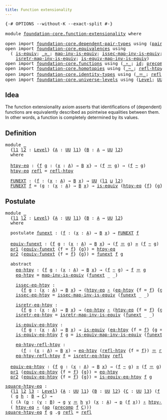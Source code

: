 ```yaml
---
title: Function extensionality
---
```


<pre class="Agda"><a id="49" class="Symbol">{-#</a> <a id="53" class="Keyword">OPTIONS</a> <a id="61" class="Pragma">--without-K</a> <a id="73" class="Pragma">--exact-split</a> <a id="87" class="Symbol">#-}</a>

<a id="92" class="Keyword">module</a> <a id="99" href="foundation-core.function-extensionality.html" class="Module">foundation-core.function-extensionality</a> <a id="139" class="Keyword">where</a>

<a id="146" class="Keyword">open</a> <a id="151" class="Keyword">import</a> <a id="158" href="foundation-core.dependent-pair-types.html" class="Module">foundation-core.dependent-pair-types</a> <a id="195" class="Keyword">using</a> <a id="201" class="Symbol">(</a><a id="202" href="foundation-core.dependent-pair-types.html#588" class="InductiveConstructor">pair</a><a id="206" class="Symbol">;</a> <a id="208" href="foundation-core.dependent-pair-types.html#605" class="Field">pr1</a><a id="211" class="Symbol">;</a> <a id="213" href="foundation-core.dependent-pair-types.html#617" class="Field">pr2</a><a id="216" class="Symbol">)</a>
<a id="218" class="Keyword">open</a> <a id="223" class="Keyword">import</a> <a id="230" href="foundation-core.equivalences.html" class="Module">foundation-core.equivalences</a> <a id="259" class="Keyword">using</a>
  <a id="267" class="Symbol">(</a> <a id="269" href="foundation-core.equivalences.html#1556" class="Function">is-equiv</a><a id="277" class="Symbol">;</a> <a id="279" href="foundation-core.equivalences.html#1621" class="Function Operator">_≃_</a><a id="282" class="Symbol">;</a> <a id="284" href="foundation-core.equivalences.html#4187" class="Function">map-inv-is-equiv</a><a id="300" class="Symbol">;</a> <a id="302" href="foundation-core.equivalences.html#4265" class="Function">issec-map-inv-is-equiv</a><a id="324" class="Symbol">;</a>
    <a id="330" href="foundation-core.equivalences.html#4395" class="Function">isretr-map-inv-is-equiv</a><a id="353" class="Symbol">;</a> <a id="355" href="foundation-core.equivalences.html#4720" class="Function">is-equiv-map-inv-is-equiv</a><a id="380" class="Symbol">)</a>
<a id="382" class="Keyword">open</a> <a id="387" class="Keyword">import</a> <a id="394" href="foundation-core.functions.html" class="Module">foundation-core.functions</a> <a id="420" class="Keyword">using</a> <a id="426" class="Symbol">(</a><a id="427" href="foundation-core.functions.html#420" class="Function Operator">_∘_</a><a id="430" class="Symbol">;</a> <a id="432" href="foundation-core.functions.html#322" class="Function">id</a><a id="434" class="Symbol">;</a> <a id="436" href="foundation-core.functions.html#938" class="Function">precomp</a><a id="443" class="Symbol">)</a>
<a id="445" class="Keyword">open</a> <a id="450" class="Keyword">import</a> <a id="457" href="foundation-core.homotopies.html" class="Module">foundation-core.homotopies</a> <a id="484" class="Keyword">using</a> <a id="490" class="Symbol">(</a><a id="491" href="foundation-core.homotopies.html#627" class="Function Operator">_~_</a><a id="494" class="Symbol">;</a> <a id="496" href="foundation-core.homotopies.html#741" class="Function">refl-htpy</a><a id="505" class="Symbol">)</a>
<a id="507" class="Keyword">open</a> <a id="512" class="Keyword">import</a> <a id="519" href="foundation-core.identity-types.html" class="Module">foundation-core.identity-types</a> <a id="550" class="Keyword">using</a> <a id="556" class="Symbol">(</a><a id="557" href="foundation-core.identity-types.html#1865" class="Function Operator">_＝_</a><a id="560" class="Symbol">;</a> <a id="562" href="foundation-core.identity-types.html#1820" class="InductiveConstructor">refl</a><a id="566" class="Symbol">;</a> <a id="568" href="foundation-core.identity-types.html#4003" class="Function">ap</a><a id="570" class="Symbol">)</a>
<a id="572" class="Keyword">open</a> <a id="577" class="Keyword">import</a> <a id="584" href="foundation-core.universe-levels.html" class="Module">foundation-core.universe-levels</a> <a id="616" class="Keyword">using</a> <a id="622" class="Symbol">(</a><a id="623" href="Agda.Primitive.html#597" class="Postulate">Level</a><a id="628" class="Symbol">;</a> <a id="630" href="foundation-core.universe-levels.html#235" class="Primitive">UU</a><a id="632" class="Symbol">;</a> <a id="634" href="Agda.Primitive.html#810" class="Primitive Operator">_⊔_</a><a id="637" class="Symbol">)</a>
</pre>
## Idea

The function extensionality axiom asserts that identifications of (dependent) functions are equivalently described as pointwise equalities between them. In other words, a function is completely determined by its values.

## Definition

<pre class="Agda"><a id="897" class="Keyword">module</a> <a id="904" href="foundation-core.function-extensionality.html#904" class="Module">_</a>
  <a id="908" class="Symbol">{</a><a id="909" href="foundation-core.function-extensionality.html#909" class="Bound">l1</a> <a id="912" href="foundation-core.function-extensionality.html#912" class="Bound">l2</a> <a id="915" class="Symbol">:</a> <a id="917" href="Agda.Primitive.html#597" class="Postulate">Level</a><a id="922" class="Symbol">}</a> <a id="924" class="Symbol">{</a><a id="925" href="foundation-core.function-extensionality.html#925" class="Bound">A</a> <a id="927" class="Symbol">:</a> <a id="929" href="foundation-core.universe-levels.html#235" class="Primitive">UU</a> <a id="932" href="foundation-core.function-extensionality.html#909" class="Bound">l1</a><a id="934" class="Symbol">}</a> <a id="936" class="Symbol">{</a><a id="937" href="foundation-core.function-extensionality.html#937" class="Bound">B</a> <a id="939" class="Symbol">:</a> <a id="941" href="foundation-core.function-extensionality.html#925" class="Bound">A</a> <a id="943" class="Symbol">→</a> <a id="945" href="foundation-core.universe-levels.html#235" class="Primitive">UU</a> <a id="948" href="foundation-core.function-extensionality.html#912" class="Bound">l2</a><a id="950" class="Symbol">}</a>
  <a id="954" class="Keyword">where</a>
  
  <a id="965" href="foundation-core.function-extensionality.html#965" class="Function">htpy-eq</a> <a id="973" class="Symbol">:</a> <a id="975" class="Symbol">{</a><a id="976" href="foundation-core.function-extensionality.html#976" class="Bound">f</a> <a id="978" href="foundation-core.function-extensionality.html#978" class="Bound">g</a> <a id="980" class="Symbol">:</a> <a id="982" class="Symbol">(</a><a id="983" href="foundation-core.function-extensionality.html#983" class="Bound">x</a> <a id="985" class="Symbol">:</a> <a id="987" href="foundation-core.function-extensionality.html#925" class="Bound">A</a><a id="988" class="Symbol">)</a> <a id="990" class="Symbol">→</a> <a id="992" href="foundation-core.function-extensionality.html#937" class="Bound">B</a> <a id="994" href="foundation-core.function-extensionality.html#983" class="Bound">x</a><a id="995" class="Symbol">}</a> <a id="997" class="Symbol">→</a> <a id="999" class="Symbol">(</a><a id="1000" href="foundation-core.function-extensionality.html#976" class="Bound">f</a> <a id="1002" href="foundation-core.identity-types.html#1865" class="Function Operator">＝</a> <a id="1004" href="foundation-core.function-extensionality.html#978" class="Bound">g</a><a id="1005" class="Symbol">)</a> <a id="1007" class="Symbol">→</a> <a id="1009" class="Symbol">(</a><a id="1010" href="foundation-core.function-extensionality.html#976" class="Bound">f</a> <a id="1012" href="foundation-core.homotopies.html#627" class="Function Operator">~</a> <a id="1014" href="foundation-core.function-extensionality.html#978" class="Bound">g</a><a id="1015" class="Symbol">)</a>
  <a id="1019" href="foundation-core.function-extensionality.html#965" class="Function">htpy-eq</a> <a id="1027" href="foundation-core.identity-types.html#1820" class="InductiveConstructor">refl</a> <a id="1032" class="Symbol">=</a> <a id="1034" href="foundation-core.homotopies.html#741" class="Function">refl-htpy</a>

  <a id="1047" href="foundation-core.function-extensionality.html#1047" class="Function">FUNEXT</a> <a id="1054" class="Symbol">:</a> <a id="1056" class="Symbol">(</a><a id="1057" href="foundation-core.function-extensionality.html#1057" class="Bound">f</a> <a id="1059" class="Symbol">:</a> <a id="1061" class="Symbol">(</a><a id="1062" href="foundation-core.function-extensionality.html#1062" class="Bound">x</a> <a id="1064" class="Symbol">:</a> <a id="1066" href="foundation-core.function-extensionality.html#925" class="Bound">A</a><a id="1067" class="Symbol">)</a> <a id="1069" class="Symbol">→</a> <a id="1071" href="foundation-core.function-extensionality.html#937" class="Bound">B</a> <a id="1073" href="foundation-core.function-extensionality.html#1062" class="Bound">x</a><a id="1074" class="Symbol">)</a> <a id="1076" class="Symbol">→</a> <a id="1078" href="foundation-core.universe-levels.html#235" class="Primitive">UU</a> <a id="1081" class="Symbol">(</a><a id="1082" href="foundation-core.function-extensionality.html#909" class="Bound">l1</a> <a id="1085" href="Agda.Primitive.html#810" class="Primitive Operator">⊔</a> <a id="1087" href="foundation-core.function-extensionality.html#912" class="Bound">l2</a><a id="1089" class="Symbol">)</a>
  <a id="1093" href="foundation-core.function-extensionality.html#1047" class="Function">FUNEXT</a> <a id="1100" href="foundation-core.function-extensionality.html#1100" class="Bound">f</a> <a id="1102" class="Symbol">=</a> <a id="1104" class="Symbol">(</a><a id="1105" href="foundation-core.function-extensionality.html#1105" class="Bound">g</a> <a id="1107" class="Symbol">:</a> <a id="1109" class="Symbol">(</a><a id="1110" href="foundation-core.function-extensionality.html#1110" class="Bound">x</a> <a id="1112" class="Symbol">:</a> <a id="1114" href="foundation-core.function-extensionality.html#925" class="Bound">A</a><a id="1115" class="Symbol">)</a> <a id="1117" class="Symbol">→</a> <a id="1119" href="foundation-core.function-extensionality.html#937" class="Bound">B</a> <a id="1121" href="foundation-core.function-extensionality.html#1110" class="Bound">x</a><a id="1122" class="Symbol">)</a> <a id="1124" class="Symbol">→</a> <a id="1126" href="foundation-core.equivalences.html#1556" class="Function">is-equiv</a> <a id="1135" class="Symbol">(</a><a id="1136" href="foundation-core.function-extensionality.html#965" class="Function">htpy-eq</a> <a id="1144" class="Symbol">{</a><a id="1145" href="foundation-core.function-extensionality.html#1100" class="Bound">f</a><a id="1146" class="Symbol">}</a> <a id="1148" class="Symbol">{</a><a id="1149" href="foundation-core.function-extensionality.html#1105" class="Bound">g</a><a id="1150" class="Symbol">})</a>
</pre>
## Postulate

<pre class="Agda"><a id="1180" class="Keyword">module</a> <a id="1187" href="foundation-core.function-extensionality.html#1187" class="Module">_</a>
  <a id="1191" class="Symbol">{</a><a id="1192" href="foundation-core.function-extensionality.html#1192" class="Bound">l1</a> <a id="1195" href="foundation-core.function-extensionality.html#1195" class="Bound">l2</a> <a id="1198" class="Symbol">:</a> <a id="1200" href="Agda.Primitive.html#597" class="Postulate">Level</a><a id="1205" class="Symbol">}</a> <a id="1207" class="Symbol">{</a><a id="1208" href="foundation-core.function-extensionality.html#1208" class="Bound">A</a> <a id="1210" class="Symbol">:</a> <a id="1212" href="foundation-core.universe-levels.html#235" class="Primitive">UU</a> <a id="1215" href="foundation-core.function-extensionality.html#1192" class="Bound">l1</a><a id="1217" class="Symbol">}</a> <a id="1219" class="Symbol">{</a><a id="1220" href="foundation-core.function-extensionality.html#1220" class="Bound">B</a> <a id="1222" class="Symbol">:</a> <a id="1224" href="foundation-core.function-extensionality.html#1208" class="Bound">A</a> <a id="1226" class="Symbol">→</a> <a id="1228" href="foundation-core.universe-levels.html#235" class="Primitive">UU</a> <a id="1231" href="foundation-core.function-extensionality.html#1195" class="Bound">l2</a><a id="1233" class="Symbol">}</a>
  <a id="1237" class="Keyword">where</a>
  
  <a id="1248" class="Keyword">postulate</a> <a id="1258" href="foundation-core.function-extensionality.html#1258" class="Postulate">funext</a> <a id="1265" class="Symbol">:</a> <a id="1267" class="Symbol">(</a><a id="1268" href="foundation-core.function-extensionality.html#1268" class="Bound">f</a> <a id="1270" class="Symbol">:</a> <a id="1272" class="Symbol">(</a><a id="1273" href="foundation-core.function-extensionality.html#1273" class="Bound">x</a> <a id="1275" class="Symbol">:</a> <a id="1277" href="foundation-core.function-extensionality.html#1208" class="Bound">A</a><a id="1278" class="Symbol">)</a> <a id="1280" class="Symbol">→</a> <a id="1282" href="foundation-core.function-extensionality.html#1220" class="Bound">B</a> <a id="1284" href="foundation-core.function-extensionality.html#1273" class="Bound">x</a><a id="1285" class="Symbol">)</a> <a id="1287" class="Symbol">→</a> <a id="1289" href="foundation-core.function-extensionality.html#1047" class="Function">FUNEXT</a> <a id="1296" href="foundation-core.function-extensionality.html#1268" class="Bound">f</a>

  <a id="1301" href="foundation-core.function-extensionality.html#1301" class="Function">equiv-funext</a> <a id="1314" class="Symbol">:</a> <a id="1316" class="Symbol">{</a><a id="1317" href="foundation-core.function-extensionality.html#1317" class="Bound">f</a> <a id="1319" href="foundation-core.function-extensionality.html#1319" class="Bound">g</a> <a id="1321" class="Symbol">:</a> <a id="1323" class="Symbol">(</a><a id="1324" href="foundation-core.function-extensionality.html#1324" class="Bound">x</a> <a id="1326" class="Symbol">:</a> <a id="1328" href="foundation-core.function-extensionality.html#1208" class="Bound">A</a><a id="1329" class="Symbol">)</a> <a id="1331" class="Symbol">→</a> <a id="1333" href="foundation-core.function-extensionality.html#1220" class="Bound">B</a> <a id="1335" href="foundation-core.function-extensionality.html#1324" class="Bound">x</a><a id="1336" class="Symbol">}</a> <a id="1338" class="Symbol">→</a> <a id="1340" class="Symbol">(</a><a id="1341" href="foundation-core.function-extensionality.html#1317" class="Bound">f</a> <a id="1343" href="foundation-core.identity-types.html#1865" class="Function Operator">＝</a> <a id="1345" href="foundation-core.function-extensionality.html#1319" class="Bound">g</a><a id="1346" class="Symbol">)</a> <a id="1348" href="foundation-core.equivalences.html#1621" class="Function Operator">≃</a> <a id="1350" class="Symbol">(</a><a id="1351" href="foundation-core.function-extensionality.html#1317" class="Bound">f</a> <a id="1353" href="foundation-core.homotopies.html#627" class="Function Operator">~</a> <a id="1355" href="foundation-core.function-extensionality.html#1319" class="Bound">g</a><a id="1356" class="Symbol">)</a>
  <a id="1360" href="foundation-core.dependent-pair-types.html#605" class="Field">pr1</a> <a id="1364" class="Symbol">(</a><a id="1365" href="foundation-core.function-extensionality.html#1301" class="Function">equiv-funext</a> <a id="1378" class="Symbol">{</a><a id="1379" class="Argument">f</a> <a id="1381" class="Symbol">=</a> <a id="1383" href="foundation-core.function-extensionality.html#1383" class="Bound">f</a><a id="1384" class="Symbol">}</a> <a id="1386" class="Symbol">{</a><a id="1387" href="foundation-core.function-extensionality.html#1387" class="Bound">g</a><a id="1388" class="Symbol">})</a> <a id="1391" class="Symbol">=</a> <a id="1393" href="foundation-core.function-extensionality.html#965" class="Function">htpy-eq</a>
  <a id="1403" href="foundation-core.dependent-pair-types.html#617" class="Field">pr2</a> <a id="1407" class="Symbol">(</a><a id="1408" href="foundation-core.function-extensionality.html#1301" class="Function">equiv-funext</a> <a id="1421" class="Symbol">{</a><a id="1422" class="Argument">f</a> <a id="1424" class="Symbol">=</a> <a id="1426" href="foundation-core.function-extensionality.html#1426" class="Bound">f</a><a id="1427" class="Symbol">}</a> <a id="1429" class="Symbol">{</a><a id="1430" href="foundation-core.function-extensionality.html#1430" class="Bound">g</a><a id="1431" class="Symbol">})</a> <a id="1434" class="Symbol">=</a> <a id="1436" href="foundation-core.function-extensionality.html#1258" class="Postulate">funext</a> <a id="1443" href="foundation-core.function-extensionality.html#1426" class="Bound">f</a> <a id="1445" href="foundation-core.function-extensionality.html#1430" class="Bound">g</a>

  <a id="1450" class="Keyword">abstract</a>
    <a id="1463" href="foundation-core.function-extensionality.html#1463" class="Function">eq-htpy</a> <a id="1471" class="Symbol">:</a> <a id="1473" class="Symbol">{</a><a id="1474" href="foundation-core.function-extensionality.html#1474" class="Bound">f</a> <a id="1476" href="foundation-core.function-extensionality.html#1476" class="Bound">g</a> <a id="1478" class="Symbol">:</a> <a id="1480" class="Symbol">(</a><a id="1481" href="foundation-core.function-extensionality.html#1481" class="Bound">x</a> <a id="1483" class="Symbol">:</a> <a id="1485" href="foundation-core.function-extensionality.html#1208" class="Bound">A</a><a id="1486" class="Symbol">)</a> <a id="1488" class="Symbol">→</a> <a id="1490" href="foundation-core.function-extensionality.html#1220" class="Bound">B</a> <a id="1492" href="foundation-core.function-extensionality.html#1481" class="Bound">x</a><a id="1493" class="Symbol">}</a> <a id="1495" class="Symbol">→</a> <a id="1497" class="Symbol">(</a><a id="1498" href="foundation-core.function-extensionality.html#1474" class="Bound">f</a> <a id="1500" href="foundation-core.homotopies.html#627" class="Function Operator">~</a> <a id="1502" href="foundation-core.function-extensionality.html#1476" class="Bound">g</a><a id="1503" class="Symbol">)</a> <a id="1505" class="Symbol">→</a> <a id="1507" href="foundation-core.function-extensionality.html#1474" class="Bound">f</a> <a id="1509" href="foundation-core.identity-types.html#1865" class="Function Operator">＝</a> <a id="1511" href="foundation-core.function-extensionality.html#1476" class="Bound">g</a>
    <a id="1517" href="foundation-core.function-extensionality.html#1463" class="Function">eq-htpy</a> <a id="1525" class="Symbol">=</a> <a id="1527" href="foundation-core.equivalences.html#4187" class="Function">map-inv-is-equiv</a> <a id="1544" class="Symbol">(</a><a id="1545" href="foundation-core.function-extensionality.html#1258" class="Postulate">funext</a> <a id="1552" class="Symbol">_</a> <a id="1554" class="Symbol">_)</a>
  
    <a id="1564" href="foundation-core.function-extensionality.html#1564" class="Function">issec-eq-htpy</a> <a id="1578" class="Symbol">:</a>
      <a id="1586" class="Symbol">{</a><a id="1587" href="foundation-core.function-extensionality.html#1587" class="Bound">f</a> <a id="1589" href="foundation-core.function-extensionality.html#1589" class="Bound">g</a> <a id="1591" class="Symbol">:</a> <a id="1593" class="Symbol">(</a><a id="1594" href="foundation-core.function-extensionality.html#1594" class="Bound">x</a> <a id="1596" class="Symbol">:</a> <a id="1598" href="foundation-core.function-extensionality.html#1208" class="Bound">A</a><a id="1599" class="Symbol">)</a> <a id="1601" class="Symbol">→</a> <a id="1603" href="foundation-core.function-extensionality.html#1220" class="Bound">B</a> <a id="1605" href="foundation-core.function-extensionality.html#1594" class="Bound">x</a><a id="1606" class="Symbol">}</a> <a id="1608" class="Symbol">→</a> <a id="1610" class="Symbol">(</a><a id="1611" href="foundation-core.function-extensionality.html#965" class="Function">htpy-eq</a> <a id="1619" href="foundation-core.functions.html#420" class="Function Operator">∘</a> <a id="1621" class="Symbol">(</a><a id="1622" href="foundation-core.function-extensionality.html#1463" class="Function">eq-htpy</a> <a id="1630" class="Symbol">{</a><a id="1631" class="Argument">f</a> <a id="1633" class="Symbol">=</a> <a id="1635" href="foundation-core.function-extensionality.html#1587" class="Bound">f</a><a id="1636" class="Symbol">}</a> <a id="1638" class="Symbol">{</a><a id="1639" class="Argument">g</a> <a id="1641" class="Symbol">=</a> <a id="1643" href="foundation-core.function-extensionality.html#1589" class="Bound">g</a><a id="1644" class="Symbol">}))</a> <a id="1648" href="foundation-core.homotopies.html#627" class="Function Operator">~</a> <a id="1650" href="foundation-core.functions.html#322" class="Function">id</a>
    <a id="1657" href="foundation-core.function-extensionality.html#1564" class="Function">issec-eq-htpy</a> <a id="1671" class="Symbol">=</a> <a id="1673" href="foundation-core.equivalences.html#4265" class="Function">issec-map-inv-is-equiv</a> <a id="1696" class="Symbol">(</a><a id="1697" href="foundation-core.function-extensionality.html#1258" class="Postulate">funext</a> <a id="1704" class="Symbol">_</a> <a id="1706" class="Symbol">_)</a>
  
    <a id="1716" href="foundation-core.function-extensionality.html#1716" class="Function">isretr-eq-htpy</a> <a id="1731" class="Symbol">:</a>
      <a id="1739" class="Symbol">{</a><a id="1740" href="foundation-core.function-extensionality.html#1740" class="Bound">f</a> <a id="1742" href="foundation-core.function-extensionality.html#1742" class="Bound">g</a> <a id="1744" class="Symbol">:</a> <a id="1746" class="Symbol">(</a><a id="1747" href="foundation-core.function-extensionality.html#1747" class="Bound">x</a> <a id="1749" class="Symbol">:</a> <a id="1751" href="foundation-core.function-extensionality.html#1208" class="Bound">A</a><a id="1752" class="Symbol">)</a> <a id="1754" class="Symbol">→</a> <a id="1756" href="foundation-core.function-extensionality.html#1220" class="Bound">B</a> <a id="1758" href="foundation-core.function-extensionality.html#1747" class="Bound">x</a><a id="1759" class="Symbol">}</a> <a id="1761" class="Symbol">→</a> <a id="1763" class="Symbol">(</a><a id="1764" href="foundation-core.function-extensionality.html#1463" class="Function">eq-htpy</a> <a id="1772" href="foundation-core.functions.html#420" class="Function Operator">∘</a> <a id="1774" class="Symbol">(</a><a id="1775" href="foundation-core.function-extensionality.html#965" class="Function">htpy-eq</a> <a id="1783" class="Symbol">{</a><a id="1784" class="Argument">f</a> <a id="1786" class="Symbol">=</a> <a id="1788" href="foundation-core.function-extensionality.html#1740" class="Bound">f</a><a id="1789" class="Symbol">}</a> <a id="1791" class="Symbol">{</a><a id="1792" class="Argument">g</a> <a id="1794" class="Symbol">=</a> <a id="1796" href="foundation-core.function-extensionality.html#1742" class="Bound">g</a><a id="1797" class="Symbol">}))</a> <a id="1801" href="foundation-core.homotopies.html#627" class="Function Operator">~</a> <a id="1803" href="foundation-core.functions.html#322" class="Function">id</a>
    <a id="1810" href="foundation-core.function-extensionality.html#1716" class="Function">isretr-eq-htpy</a> <a id="1825" class="Symbol">=</a> <a id="1827" href="foundation-core.equivalences.html#4395" class="Function">isretr-map-inv-is-equiv</a> <a id="1851" class="Symbol">(</a><a id="1852" href="foundation-core.function-extensionality.html#1258" class="Postulate">funext</a> <a id="1859" class="Symbol">_</a> <a id="1861" class="Symbol">_)</a>

    <a id="1869" href="foundation-core.function-extensionality.html#1869" class="Function">is-equiv-eq-htpy</a> <a id="1886" class="Symbol">:</a>
      <a id="1894" class="Symbol">(</a><a id="1895" href="foundation-core.function-extensionality.html#1895" class="Bound">f</a> <a id="1897" href="foundation-core.function-extensionality.html#1897" class="Bound">g</a> <a id="1899" class="Symbol">:</a> <a id="1901" class="Symbol">(</a><a id="1902" href="foundation-core.function-extensionality.html#1902" class="Bound">x</a> <a id="1904" class="Symbol">:</a> <a id="1906" href="foundation-core.function-extensionality.html#1208" class="Bound">A</a><a id="1907" class="Symbol">)</a> <a id="1909" class="Symbol">→</a> <a id="1911" href="foundation-core.function-extensionality.html#1220" class="Bound">B</a> <a id="1913" href="foundation-core.function-extensionality.html#1902" class="Bound">x</a><a id="1914" class="Symbol">)</a> <a id="1916" class="Symbol">→</a> <a id="1918" href="foundation-core.equivalences.html#1556" class="Function">is-equiv</a> <a id="1927" class="Symbol">(</a><a id="1928" href="foundation-core.function-extensionality.html#1463" class="Function">eq-htpy</a> <a id="1936" class="Symbol">{</a><a id="1937" class="Argument">f</a> <a id="1939" class="Symbol">=</a> <a id="1941" href="foundation-core.function-extensionality.html#1895" class="Bound">f</a><a id="1942" class="Symbol">}</a> <a id="1944" class="Symbol">{</a><a id="1945" class="Argument">g</a> <a id="1947" class="Symbol">=</a> <a id="1949" href="foundation-core.function-extensionality.html#1897" class="Bound">g</a><a id="1950" class="Symbol">})</a>
    <a id="1957" href="foundation-core.function-extensionality.html#1869" class="Function">is-equiv-eq-htpy</a> <a id="1974" href="foundation-core.function-extensionality.html#1974" class="Bound">f</a> <a id="1976" href="foundation-core.function-extensionality.html#1976" class="Bound">g</a> <a id="1978" class="Symbol">=</a> <a id="1980" href="foundation-core.equivalences.html#4720" class="Function">is-equiv-map-inv-is-equiv</a> <a id="2006" class="Symbol">(</a><a id="2007" href="foundation-core.function-extensionality.html#1258" class="Postulate">funext</a> <a id="2014" class="Symbol">_</a> <a id="2016" class="Symbol">_)</a>

    <a id="2024" href="foundation-core.function-extensionality.html#2024" class="Function">eq-htpy-refl-htpy</a> <a id="2042" class="Symbol">:</a>
      <a id="2050" class="Symbol">(</a><a id="2051" href="foundation-core.function-extensionality.html#2051" class="Bound">f</a> <a id="2053" class="Symbol">:</a> <a id="2055" class="Symbol">(</a><a id="2056" href="foundation-core.function-extensionality.html#2056" class="Bound">x</a> <a id="2058" class="Symbol">:</a> <a id="2060" href="foundation-core.function-extensionality.html#1208" class="Bound">A</a><a id="2061" class="Symbol">)</a> <a id="2063" class="Symbol">→</a> <a id="2065" href="foundation-core.function-extensionality.html#1220" class="Bound">B</a> <a id="2067" href="foundation-core.function-extensionality.html#2056" class="Bound">x</a><a id="2068" class="Symbol">)</a> <a id="2070" class="Symbol">→</a> <a id="2072" href="foundation-core.function-extensionality.html#1463" class="Function">eq-htpy</a> <a id="2080" class="Symbol">(</a><a id="2081" href="foundation-core.homotopies.html#741" class="Function">refl-htpy</a> <a id="2091" class="Symbol">{</a><a id="2092" class="Argument">f</a> <a id="2094" class="Symbol">=</a> <a id="2096" href="foundation-core.function-extensionality.html#2051" class="Bound">f</a><a id="2097" class="Symbol">})</a> <a id="2100" href="foundation-core.identity-types.html#1865" class="Function Operator">＝</a> <a id="2102" href="foundation-core.identity-types.html#1820" class="InductiveConstructor">refl</a>
    <a id="2111" href="foundation-core.function-extensionality.html#2024" class="Function">eq-htpy-refl-htpy</a> <a id="2129" href="foundation-core.function-extensionality.html#2129" class="Bound">f</a> <a id="2131" class="Symbol">=</a> <a id="2133" href="foundation-core.function-extensionality.html#1716" class="Function">isretr-eq-htpy</a> <a id="2148" href="foundation-core.identity-types.html#1820" class="InductiveConstructor">refl</a>

  <a id="2156" href="foundation-core.function-extensionality.html#2156" class="Function">equiv-eq-htpy</a> <a id="2170" class="Symbol">:</a> <a id="2172" class="Symbol">{</a><a id="2173" href="foundation-core.function-extensionality.html#2173" class="Bound">f</a> <a id="2175" href="foundation-core.function-extensionality.html#2175" class="Bound">g</a> <a id="2177" class="Symbol">:</a> <a id="2179" class="Symbol">(</a><a id="2180" href="foundation-core.function-extensionality.html#2180" class="Bound">x</a> <a id="2182" class="Symbol">:</a> <a id="2184" href="foundation-core.function-extensionality.html#1208" class="Bound">A</a><a id="2185" class="Symbol">)</a> <a id="2187" class="Symbol">→</a> <a id="2189" href="foundation-core.function-extensionality.html#1220" class="Bound">B</a> <a id="2191" href="foundation-core.function-extensionality.html#2180" class="Bound">x</a><a id="2192" class="Symbol">}</a> <a id="2194" class="Symbol">→</a> <a id="2196" class="Symbol">(</a><a id="2197" href="foundation-core.function-extensionality.html#2173" class="Bound">f</a> <a id="2199" href="foundation-core.homotopies.html#627" class="Function Operator">~</a> <a id="2201" href="foundation-core.function-extensionality.html#2175" class="Bound">g</a><a id="2202" class="Symbol">)</a> <a id="2204" href="foundation-core.equivalences.html#1621" class="Function Operator">≃</a> <a id="2206" class="Symbol">(</a><a id="2207" href="foundation-core.function-extensionality.html#2173" class="Bound">f</a> <a id="2209" href="foundation-core.identity-types.html#1865" class="Function Operator">＝</a> <a id="2211" href="foundation-core.function-extensionality.html#2175" class="Bound">g</a><a id="2212" class="Symbol">)</a>
  <a id="2216" href="foundation-core.dependent-pair-types.html#605" class="Field">pr1</a> <a id="2220" class="Symbol">(</a><a id="2221" href="foundation-core.function-extensionality.html#2156" class="Function">equiv-eq-htpy</a> <a id="2235" class="Symbol">{</a><a id="2236" class="Argument">f</a> <a id="2238" class="Symbol">=</a> <a id="2240" href="foundation-core.function-extensionality.html#2240" class="Bound">f</a><a id="2241" class="Symbol">}</a> <a id="2243" class="Symbol">{</a><a id="2244" href="foundation-core.function-extensionality.html#2244" class="Bound">g</a><a id="2245" class="Symbol">})</a> <a id="2248" class="Symbol">=</a> <a id="2250" href="foundation-core.function-extensionality.html#1463" class="Function">eq-htpy</a>
  <a id="2260" href="foundation-core.dependent-pair-types.html#617" class="Field">pr2</a> <a id="2264" class="Symbol">(</a><a id="2265" href="foundation-core.function-extensionality.html#2156" class="Function">equiv-eq-htpy</a> <a id="2279" class="Symbol">{</a><a id="2280" class="Argument">f</a> <a id="2282" class="Symbol">=</a> <a id="2284" href="foundation-core.function-extensionality.html#2284" class="Bound">f</a><a id="2285" class="Symbol">}</a> <a id="2287" class="Symbol">{</a><a id="2288" href="foundation-core.function-extensionality.html#2288" class="Bound">g</a><a id="2289" class="Symbol">})</a> <a id="2292" class="Symbol">=</a> <a id="2294" href="foundation-core.function-extensionality.html#1869" class="Function">is-equiv-eq-htpy</a> <a id="2311" href="foundation-core.function-extensionality.html#2284" class="Bound">f</a> <a id="2313" href="foundation-core.function-extensionality.html#2288" class="Bound">g</a>
</pre>
<pre class="Agda"><a id="square-htpy-eq"></a><a id="2328" href="foundation-core.function-extensionality.html#2328" class="Function">square-htpy-eq</a> <a id="2343" class="Symbol">:</a>
  <a id="2347" class="Symbol">{</a><a id="2348" href="foundation-core.function-extensionality.html#2348" class="Bound">l1</a> <a id="2351" href="foundation-core.function-extensionality.html#2351" class="Bound">l2</a> <a id="2354" href="foundation-core.function-extensionality.html#2354" class="Bound">l3</a> <a id="2357" class="Symbol">:</a> <a id="2359" href="Agda.Primitive.html#597" class="Postulate">Level</a><a id="2364" class="Symbol">}</a> <a id="2366" class="Symbol">{</a><a id="2367" href="foundation-core.function-extensionality.html#2367" class="Bound">A</a> <a id="2369" class="Symbol">:</a> <a id="2371" href="foundation-core.universe-levels.html#235" class="Primitive">UU</a> <a id="2374" href="foundation-core.function-extensionality.html#2348" class="Bound">l1</a><a id="2376" class="Symbol">}</a> <a id="2378" class="Symbol">{</a><a id="2379" href="foundation-core.function-extensionality.html#2379" class="Bound">B</a> <a id="2381" class="Symbol">:</a> <a id="2383" href="foundation-core.universe-levels.html#235" class="Primitive">UU</a> <a id="2386" href="foundation-core.function-extensionality.html#2351" class="Bound">l2</a><a id="2388" class="Symbol">}</a> <a id="2390" class="Symbol">{</a><a id="2391" href="foundation-core.function-extensionality.html#2391" class="Bound">C</a> <a id="2393" class="Symbol">:</a> <a id="2395" href="foundation-core.universe-levels.html#235" class="Primitive">UU</a> <a id="2398" href="foundation-core.function-extensionality.html#2354" class="Bound">l3</a><a id="2400" class="Symbol">}</a> <a id="2402" class="Symbol">(</a><a id="2403" href="foundation-core.function-extensionality.html#2403" class="Bound">f</a> <a id="2405" class="Symbol">:</a> <a id="2407" href="foundation-core.function-extensionality.html#2367" class="Bound">A</a> <a id="2409" class="Symbol">→</a> <a id="2411" href="foundation-core.function-extensionality.html#2379" class="Bound">B</a><a id="2412" class="Symbol">)</a> <a id="2414" class="Symbol">→</a>
  <a id="2418" class="Symbol">(</a> <a id="2420" href="foundation-core.function-extensionality.html#2420" class="Bound">g</a> <a id="2422" href="foundation-core.function-extensionality.html#2422" class="Bound">h</a> <a id="2424" class="Symbol">:</a> <a id="2426" href="foundation-core.function-extensionality.html#2379" class="Bound">B</a> <a id="2428" class="Symbol">→</a> <a id="2430" href="foundation-core.function-extensionality.html#2391" class="Bound">C</a><a id="2431" class="Symbol">)</a> <a id="2433" class="Symbol">→</a>
  <a id="2437" class="Symbol">(</a> <a id="2439" class="Symbol">(λ</a> <a id="2442" class="Symbol">(</a><a id="2443" href="foundation-core.function-extensionality.html#2443" class="Bound">p</a> <a id="2445" class="Symbol">:</a> <a id="2447" class="Symbol">(</a><a id="2448" href="foundation-core.function-extensionality.html#2448" class="Bound">y</a> <a id="2450" class="Symbol">:</a> <a id="2452" href="foundation-core.function-extensionality.html#2379" class="Bound">B</a><a id="2453" class="Symbol">)</a> <a id="2455" class="Symbol">→</a> <a id="2457" href="foundation-core.function-extensionality.html#2420" class="Bound">g</a> <a id="2459" href="foundation-core.function-extensionality.html#2448" class="Bound">y</a> <a id="2461" href="foundation-core.identity-types.html#1865" class="Function Operator">＝</a> <a id="2463" href="foundation-core.function-extensionality.html#2422" class="Bound">h</a> <a id="2465" href="foundation-core.function-extensionality.html#2448" class="Bound">y</a><a id="2466" class="Symbol">)</a> <a id="2468" class="Symbol">(</a><a id="2469" href="foundation-core.function-extensionality.html#2469" class="Bound">x</a> <a id="2471" class="Symbol">:</a> <a id="2473" href="foundation-core.function-extensionality.html#2367" class="Bound">A</a><a id="2474" class="Symbol">)</a> <a id="2476" class="Symbol">→</a> <a id="2478" href="foundation-core.function-extensionality.html#2443" class="Bound">p</a> <a id="2480" class="Symbol">(</a><a id="2481" href="foundation-core.function-extensionality.html#2403" class="Bound">f</a> <a id="2483" href="foundation-core.function-extensionality.html#2469" class="Bound">x</a><a id="2484" class="Symbol">))</a> <a id="2487" href="foundation-core.functions.html#420" class="Function Operator">∘</a> <a id="2489" href="foundation-core.function-extensionality.html#965" class="Function">htpy-eq</a><a id="2496" class="Symbol">)</a> <a id="2498" href="foundation-core.homotopies.html#627" class="Function Operator">~</a>
  <a id="2502" class="Symbol">(</a> <a id="2504" href="foundation-core.function-extensionality.html#965" class="Function">htpy-eq</a> <a id="2512" href="foundation-core.functions.html#420" class="Function Operator">∘</a> <a id="2514" class="Symbol">(</a><a id="2515" href="foundation-core.identity-types.html#4003" class="Function">ap</a> <a id="2518" class="Symbol">(</a><a id="2519" href="foundation-core.functions.html#938" class="Function">precomp</a> <a id="2527" href="foundation-core.function-extensionality.html#2403" class="Bound">f</a> <a id="2529" href="foundation-core.function-extensionality.html#2391" class="Bound">C</a><a id="2530" class="Symbol">)))</a>
<a id="2534" href="foundation-core.function-extensionality.html#2328" class="Function">square-htpy-eq</a> <a id="2549" href="foundation-core.function-extensionality.html#2549" class="Bound">f</a> <a id="2551" href="foundation-core.function-extensionality.html#2551" class="Bound">g</a> <a id="2553" class="DottedPattern Symbol">.</a><a id="2554" href="foundation-core.function-extensionality.html#2551" class="DottedPattern Bound">g</a> <a id="2556" href="foundation-core.identity-types.html#1820" class="InductiveConstructor">refl</a> <a id="2561" class="Symbol">=</a> <a id="2563" href="foundation-core.identity-types.html#1820" class="InductiveConstructor">refl</a>
</pre>